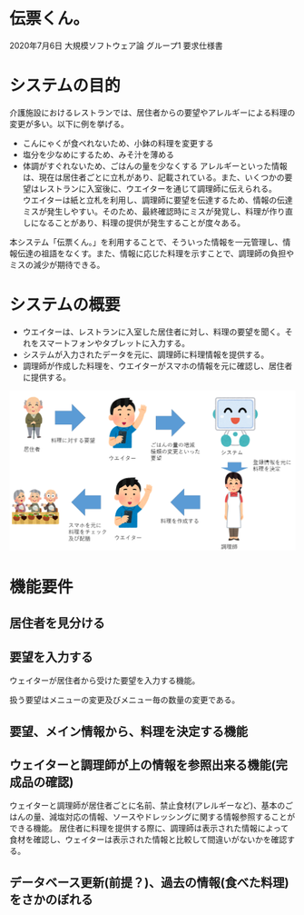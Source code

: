 
# 伝票くん。
2020年7月6日 大規模ソフトウェア論 グループ1 要求仕様書

# システムの目的
介護施設におけるレストランでは、居住者からの要望やアレルギーによる料理の変更が多い。以下に例を挙げる。  
- こんにゃくが食べれないため、小鉢の料理を変更する
- 塩分を少なめにするため、みそ汁を薄める
- 体調がすぐれないため、ごはんの量を少なくする
アレルギーといった情報は、現在は居住者ごとに立札があり、記載されている。また、いくつかの要望はレストランに入室後に、ウエイターを通じて調理師に伝えられる。  
ウエイターは紙と立札を利用し、調理師に要望を伝達するため、情報の伝達ミスが発生しやすい。そのため、最終確認時にミスが発覚し、料理が作り直しになることがあり、料理の提供が発生することが度々ある。  
  
本システム「伝票くん。」を利用することで、そういった情報を一元管理し、情報伝達の祖語をなくす。また、情報に応じた料理を示すことで、調理師の負担やミスの減少が期待できる。

# システムの概要
- ウエイターは、レストランに入室した居住者に対し、料理の要望を聞く。それをスマートフォンやタブレットに入力する。
- システムが入力されたデータを元に、調理師に料理情報を提供する。
- 調理師が作成した料理を、ウエイターがスマホの情報を元に確認し、居住者に提供する。

![画像](20200706_ソフト.png)


# 機能要件

## 居住者を見分ける

## 要望を入力する

ウェイターが居住者から受けた要望を入力する機能。

扱う要望はメニューの変更及びメニュー毎の数量の変更である。

## 要望、メイン情報から、料理を決定する機能

## ウェイターと調理師が上の情報を参照出来る機能(完成品の確認)
ウェイターと調理師が居住者ごとに名前、禁止食材(アレルギーなど)、基本のごはんの量、減塩対応の情報、ソースやドレッシングに関する情報参照することができる機能。
居住者に料理を提供する際に、調理師は表示された情報によって食材を確認し、ウェイターは表示された情報と比較して間違いがないかを確認する。



## データベース更新(前提？)、過去の情報(食べた料理)をさかのぼれる
